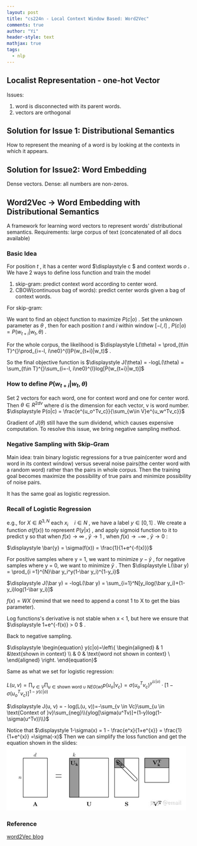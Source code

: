 ```yaml
---
layout: post
title: "cs224n - Local Context Window Based: Word2Vec"
comments: true
author: "Yi"
header-style: text
mathjax: true
tags:
  - nlp
---
```



##  Localist Representation - one-hot Vector

Issues:

  1. word is disconnected with its parent words. 
  2. vectors are orthogonal 

##  Solution for Issue 1: Distributional Semantics

How to represent the meaning of a word is by looking at the contexts in which
it appears.

##  Solution for Issue2: Word Embedding

Dense vectors. Dense: all numbers are non-zeros.

##  Word2Vec -> Word Embedding with Distributional Semantics

A framework for learning word vectors to represent words' distributional
semantics. Requirements: large corpus of text (concatenated of all docs
available)

###  Basic Idea

For position  $\displaystyle t$  , it has a center word  $\displaystyle c $
and context words  $\displaystyle o$  . We have 2 ways to define loss function
and train the model

  1. skip-gram: predict context word according to center word. 
  2. CBOW(continuous bag of words): predict center words given a bag of context words. 

For skip-gram:

We want to find an object function to maximize  $\displaystyle P(c|o)$  . Set
the unknown parameter as  $\displaystyle \theta$  , then for each position
$\displaystyle t$  and  $\displaystyle i$  within window  $\displaystyle [-l,
l]$  ,  $\displaystyle P(c|o) = P(w_{t+i}|w_t, \theta)$  .

For the whole corpus, the likelihood is  $\displaystyle L(\theta) =
\prod_{t\in T}^{}\prod_{i=-l, i\ne0}^{l}P(w_{t+i}|w_t)$  .

So the final objective function is  $\displaystyle J(\theta) = -logL(\theta) =
\sum_{t\in T}^{}\sum_{i=-l, i\ne0}^{l}log[P(w_{t+i}|w_t)]$

###  How to define  $\displaystyle P(w_{t+i}|w_t, \theta)$

Set 2 vectors for each word, one for context word and one for center word.
Then  $\displaystyle \theta \in R ^{2dv}$  where d is the dimension for each
vector, v is word number.  $\displaystyle P(o|c) =
\frac{e^{u_o^Tv_c}}{\sum_{w\in V}e^{u_w^Tv_c}}$

Gradient of  $\displaystyle J(\theta )$  still have the sum dividend, which
causes expensive computation. To resolve this issue, we bring negative
sampling method.

###  Negative Sampling with Skip-Gram

Main idea: train binary logistic regressions for a true pain(center word and
word in its context window) versus several noise pairs(the center word with a
random word) rather than the pairs in whole corpus. Then the training goal
becomes maximize the possibility of true pairs and minimize possibility of
noise pairs.

It has the same goal as logistic regression.

###  Recall of Logistic Regression

e.g., for  $\displaystyle X \in R^{3,N}$  each  $\displaystyle x_i \quad i\in
N$  , we have a label  $\displaystyle y \in [0, 1]$  . We create a function
$\displaystyle \sigma(f(x))$  to represent  $\displaystyle P(y|x)$  , and
apply sigmoid function to it to predict y so that when  $\displaystyle f(x)
\to \infty$  ,  $\displaystyle \bar y \to 1$  , when  $\displaystyle f(x) \to
-\infty$  ,  $\displaystyle \bar y \to 0$  :

$\displaystyle \bar{y} = \sigma(f(x)) = \frac{1}{1+e^{-f(x)}}$

For positive samples where y = 1, we want to minimize  $\displaystyle y-\bar
y$  , for negative samples where y = 0, we want to minimize  $\displaystyle
\bar y$  . Then  $\displaystyle L(\bar y) = \prod_{i =1}^{N}\bar y_i^y(1-\bar
y_i)^{1-y_i}$

$\displaystyle J(\bar y) = -logL(\bar y) = \sum_{i=1}^N[y_ilog(\bar
y_i)+(1-y_i)log(1-\bar y_i)]$

$\displaystyle f(x) = WX$  (remind that we need to append a const 1 to X to
get the bias parameter).

Log functions's derivative is not stable when x < 1, but here we ensure that
$\displaystyle 1+e^{-f(x)} > 0 $  .

Back to negative sampling.

$\displaystyle \begin{equation} y(c|o)=\left\\{ \begin{aligned} & 1
&\text{shown in context} \\\ & 0 & \text{word not shown in context} \\\
\end{aligned} \right. \end{equation}$

Same as what we set for logistic regression:

$\displaystyle L(u, v) = \prod_{v \in V}\prod_{u \in \text{shown word} \cup
NEG(w)}p(u_o|v_c)=\sigma(u_o^Tv_c)^{y^{(c|o)}}\cdot[1-\sigma(u_o^Tv_c)]^{1-y(c|o)}$

$\displaystyle J(u, v) = - log(L(u, v))=-\sum_{v \in Vc}\sum_{u \in
\text{Context of
}v}\sum_{neg}\\{ylog[\sigma(u^Tv)]+(1-y)log(1-\sigma(u^Tv))\\}$

Notice that  $\displaystyle 1-\sigma(x) = 1 - \frac{e^x}{1+e^{x}} =
\frac{1}{1+e^{x}} =\sigma(-x)$  Then we can simplify the loss function and get
the equation shown in the slides:
![](/img/in_post/word2vec.jpg)


### Reference
[word2Vec blog](https://www.cnblogs.com/peghoty/p/3857839.html)
